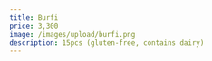 ```yaml
---
title: Burfi
price: 3,300
image: /images/upload/burfi.png
description: 15pcs (gluten-free, contains dairy)
---
```

